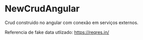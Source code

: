 # NewCrudAngular
Crud construido no angular com conexão em serviços externos.

Referencia de fake data utlizado: https://reqres.in/
